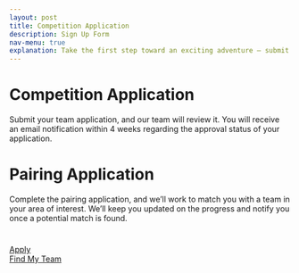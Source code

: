 ```yaml
---
layout: post
title: Competition Application
description: Sign Up Form
nav-menu: true
explanation: Take the first step toward an exciting adventure – submit your team application today to join the Innovation OnBoard competition.
---
```


<div class="row" style="padding-bottom: 25px">
    <div class="6u 12u$(small)">
        <div class="box">
            <h1>Competition Application</h1>
            <p>Submit your team application, and our team will review it. You will receive an email notification within 4 weeks regarding the approval status of your application.</p>
        </div>
    </div>
    <div class="6u 12u$(small)">
        <div class="box">
            <h1>Pairing Application</h1>
            <p>Complete the pairing application, and we’ll work to match you with a team in your area of interest. We’ll keep you updated on the progress and notify you once a potential match is found.</p>
        </div>
    </div>
</div>
<div class="row">
    <div class="6u 12u$(small)">
        <a href="{{ '/competition-application.html' | prepend: site.baseurl | prepend: site.url }}" target="_blank" class="button fit">Apply</a>
    </div>
    <div class="6u 12u$(small)">
        <a href="{{ '/competition-application-request-pairing.html' | prepend: site.baseurl | prepend: site.url }}" target="_blank" class="button fit">Find My Team</a>
    </div>
</div>
